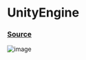 # UnityEngine

### [Source](https://github.com/Berryl1/GamePG/tree/main/Week14/BallGame)

![image](https://github.com/Berryl1/GamePG/assets/117261796/ec4ef1eb-8ada-4f8e-83bf-f31fb39e7a88)


